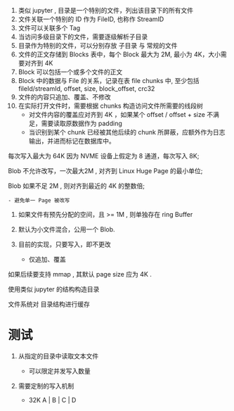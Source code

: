 1. 类似 jupyter , 目录是一个特别的文件，列出该目录下的所有文件
2. 文件关联一个特别的 ID 作为 FileID, 也称作 StreamID
3. 文件可以关联多个 Tag
4. 当访问多级目录下的文件，需要逐级解析子目录
5. 目录作为特别的文件，可以分别存放 子目录 与 常规的文件
6. 文件的正文存储到 Blocks 表中，每个 Block 最大为 2M, 最小为 4K，大小需要对齐到 4K
7. Block 可以包括一个或多个文件的正文
8. Block 中的数据与 File 的关系，记录在表 file chunks 中, 至少包括
    fileId/streamId, offset, size, block_offset, crc32
9. 文件的内容只追加、覆盖、不修改
10. 在实际打开文件时，需要根据 chunks 构造访问文件所需要的线段树
    - 对文件内容的覆盖应对齐到 4K ，如果某个 offset / offset + size 不满足，需要读取原数据作为 padding
    - 当识别到某个 chunk 已经被其他后续的 chunk 所屏蔽，应额外作为日志输出，并进而标记在数据库中。

每次写入最大为 64K 因为 NVME 设备上假定为 8 通道，每次写入 8K;

Blob 不允许改写，一次最大2M , 对齐到 Linux Huge Page 的最小单位;

Blob 如果不足 2M , 则对齐到最近的 4K 的整数倍;
    
    - 避免单一 Page 被改写



1. 如果文件有预先分配的空间，且 >= 1M , 则单独存在 ring Buffer
2. 默认为小文件混合，公用一个 Blob.
3. 目前的实现，只要写入，即不更改
    
    - 仅追加、覆盖

如果后续要支持 mmap , 其默认 page size 应为 4K .

使用类似 jupyter 的结构构造目录

文件系统对 目录结构进行缓存

# 测试

1. 从指定的目录中读取文本文件
    
    - 可以限定并发写入数量

2. 需要定制的写入机制

    - 32K A | B | C | D
